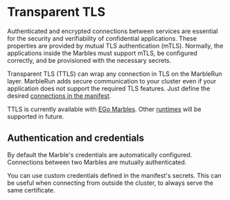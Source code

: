 # Transparent TLS

Authenticated and encrypted connections between services are essential for the security and verifiability of confidential applications. These properties are provided by mutual TLS authentication (mTLS). Normally, the applications inside the Marbles must support mTLS, be configured correctly, and be provisioned with the necessary secrets.

Transparent TLS (TTLS) can wrap any connection in TLS on the MarbleRun layer. MarbleRun adds secure communication to your cluster even if your application does not support the required TLS features. Just define the desired [connections in the manifest](content/workflows/define-manifest.md#manifesttls).

TTLS is currently available with [EGo Marbles](content/building-services/ego.md). Other [runtimes](content/features/runtimes.md) will be supported in future.

## Authentication and credentials
By default the Marble's credentials are automatically configured. Connections between two Marbles are mutually authenticated.

You can use custom credentials defined in the manifest's secrets. This can be useful when connecting from outside the cluster, to always serve the same certificate.
